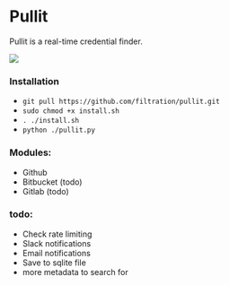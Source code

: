 # Pullit

Pullit is a real-time credential finder. 

<img src="https://i.imgur.com/yartJ8d.png">

### Installation

- ``` git pull https://github.com/filtration/pullit.git ```
- ``` sudo chmod +x install.sh  ```
- ``` . ./install.sh ```
- ``` python ./pullit.py  ```


### Modules:

- Github
- Bitbucket (todo)
- Gitlab (todo)


### todo:

- Check rate limiting
- Slack notifications
- Email notifications
- Save to sqlite file
- more metadata to search for